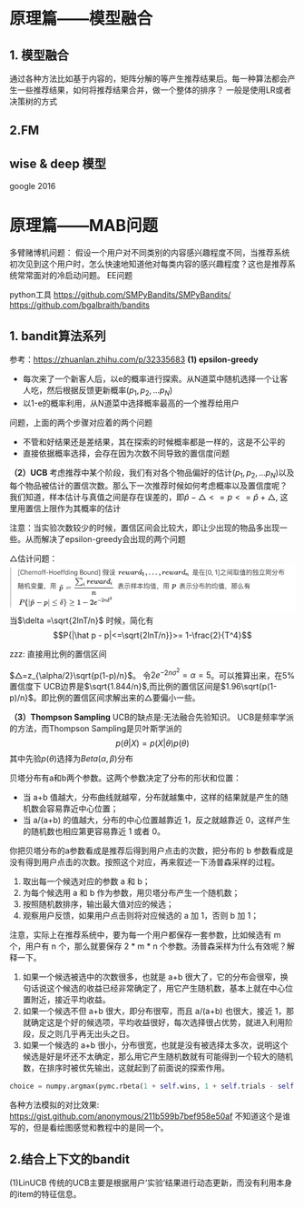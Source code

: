 # 原理篇——模型融合


## 1. 模型融合
通过各种方法比如基于内容的，矩阵分解的等产生推荐结果后。每一种算法都会产生一些推荐结果，如何将推荐结果合并，做一个整体的排序？
一般是使用LR或者决策树的方式

## 2.FM 

## wise & deep 模型

google 2016



# 原理篇——MAB问题
多臂赌博机问题： 假设一个用户对不同类别的内容感兴趣程度不同，当推荐系统初次见到这个用户时，怎么快速地知道他对每类内容的感兴趣程度？这也是推荐系统常常面对的冷启动问题。 EE问题

python工具 https://github.com/SMPyBandits/SMPyBandits/
https://github.com/bgalbraith/bandits

## 1. bandit算法系列
参考：https://zhuanlan.zhihu.com/p/32335683
**(1) epsilon-greedy**
* 每次来了一个新客人后，以e的概率进行探索。从N道菜中随机选择一个让客人吃，然后根据反馈更新概率$(p_1,p_2,...p_N)$
* 以1-e的概率利用，从N道菜中选择概率最高的一个推荐给用户

问题，上面的两个步骤对应着的两个问题
* 不管和好结果还是差结果，其在探索的时候概率都是一样的，这是不公平的
* 直接依据概率选择，会存在因为次数不同导致的置信度问题

**（2）UCB**
考虑推荐中某个阶段，我们有对各个物品偏好的估计$(p_1, p_2, ...p_N)$以及每个物品被估计的置信次数。那么下一次推荐时候如何考虑概率以及置信度呢？
我们知道，样本估计与真值之间是存在误差的，即$\hat p - △<= p <= \hat p + △$, 这里用置信上限作为其概率的估计


注意：当实验次数较少的时候，置信区间会比较大，即让少出现的物品多出现一些。从而解决了epsilon-greedy会出现的两个问题

 △估计问题：
 ![](media/15942842749545/15942941281735.jpg)
当$\delta =\sqrt{2lnT/n}$ 时候，简化有
$$P{|\hat p - p|<=\sqrt{2lnT/n}}>= 1-\frac{2}{T^4}$$

zzz: 直接用比例的置信区间

$△=z_{\alpha/2}\sqrt{p(1-p)/n}$。 令$2e^{-2n\sigma^2}=\alpha=5%$。可以推算出来，在5%置信度下
UCB边界是$\sqrt{1.844/n}$,而比例的置信区间是$1.96\sqrt{p(1-p)/n}$。即比例的置信区间求解出来的△要偏小一些。

**（3）Thompson Sampling**
UCB的缺点是:无法融合先验知识。 UCB是频率学派的方法，而Thompson Sampling是贝叶斯学派的
$$p(\theta|X)=p(X|\theta)p(\theta)$$
其中先验$p(\theta)$选择为$Beta(\alpha, \beta)$分布

贝塔分布有a和b两个参数。这两个参数决定了分布的形状和位置：
* 当 a+b 值越大，分布曲线就越窄，分布就越集中，这样的结果就是产生的随机数会容易靠近中心位置；
* 当 a/(a+b) 的值越大，分布的中心位置越靠近 1，反之就越靠近 0，这样产生的随机数也相应第更容易靠近 1 或者 0。

你把贝塔分布的a参数看成是推荐后得到用户点击的次数，把分布的 b 参数看成是没有得到用户点击的次数。按照这个对应，再来叙述一下汤普森采样的过程。
1. 取出每一个候选对应的参数 a 和 b；
2. 为每个候选用 a 和 b 作为参数，用贝塔分布产生一个随机数；
3. 按照随机数排序，输出最大值对应的候选；
4. 观察用户反馈，如果用户点击则将对应候选的 a 加 1，否则 b 加 1；

注意，实际上在推荐系统中，要为每一个用户都保存一套参数，比如候选有 m 个，用户有 n 个，那么就要保存 2 * m * n 个参数。汤普森采样为什么有效呢？解释一下。
1. 如果一个候选被选中的次数很多，也就是 a+b 很大了，它的分布会很窄，换句话说这个候选的收益已经非常确定了，用它产生随机数，基本上就在中心位置附近，接近平均收益。
2. 如果一个候选不但 a+b 很大，即分布很窄，而且 a/(a+b) 也很大，接近 1，那就确定这是个好的候选项，平均收益很好，每次选择很占优势，就进入利用阶段，反之则几乎再无出头之日。
3. 如果一个候选的 a+b 很小，分布很宽，也就是没有被选择太多次，说明这个候选是好是坏还不太确定，那么用它产生随机数就有可能得到一个较大的随机数，在排序时被优先输出，这就起到了前面说的探索作用。


```python
choice = numpy.argmax(pymc.rbeta(1 + self.wins, 1 + self.trials - self.wins))
```

各种方法模拟的对比效果: https://gist.github.com/anonymous/211b599b7bef958e50af
不知道这个是谁写的，但是看绘图感觉和教程中的是同一个。


## 2.结合上下文的bandit
(1)LinUCB
传统的UCB主要是根据用户‘实验’结果进行动态更新，而没有利用本身的item的特征信息。





